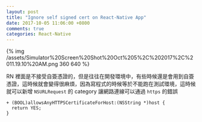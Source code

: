 ```yaml
---
layout: post
title: "Ignore self signed cert on React-Native App"
date: 2017-10-05 11:06:00 +0800
comments: true
categories: React-Native
---
```

{% img /assets/Simulator%20Screen%20Shot%20Oct%205%2C%202017%2C%2011.19.10%20AM.png 360 640 %}

RN 裡面是不接受自簽憑證的，但是往往在開發環境中，有些時候還是會用到自簽憑證，這時候就會變得很麻煩，因為寫程式的時候等於不能跑在測試環境，這時候就可以新增 `NSURLRequest` 的 category 讓網路連線可以通過 `https` 的錯誤

```
+ (BOOL)allowsAnyHTTPSCertificateForHost:(NSString *)host {
  return YES;
}
```